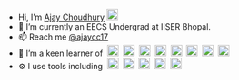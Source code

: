 - Hi, I’m <a href="https://orbitgadget.com/">Ajay Choudhury</a> <img src="https://media.giphy.com/media/hvRJCLFzcasrR4ia7z/giphy.gif" width="20">
- 🌱 I’m currently an EECS Undergrad at IISER Bhopal.
- 📫 Reach me <a href="https://twitter.com/ajaycc17">@ajaycc17</a>
- 👀 I’m a keen learner of&nbsp;&nbsp;<img src="https://emoji.gg/assets/emoji/1887_python.png" width="20px" height="20px" alt="python">&nbsp;&nbsp;<img style="display: inline-block; vertical-align: center;" alt="C++" width="20px" src="https://upload.wikimedia.org/wikipedia/commons/thumb/1/18/ISO_C%2B%2B_Logo.svg/1200px-ISO_C%2B%2B_Logo.svg.png"/>&nbsp;&nbsp;<img alt="C" width="20px" src="https://upload.wikimedia.org/wikipedia/commons/thumb/1/18/C_Programming_Language.svg/1200px-C_Programming_Language.svg.png"/>&nbsp;&nbsp;<img alt="HTML" width="20px" src="https://www.pngrepo.com/png/183637/512/html5.png"/>&nbsp;&nbsp;<img alt="CSS" width="20px" src="https://upload.wikimedia.org/wikipedia/commons/thumb/7/70/Devicon-css3-plain.svg/2048px-Devicon-css3-plain.svg.png"/>&nbsp;&nbsp;<img alt="JavaScript" width="20px" src="https://www.svgrepo.com/show/303206/javascript-logo.svg"/>&nbsp;&nbsp;<img alt="Bootstrap" width="20px" src="https://brandslogos.com/wp-content/uploads/thumbs/bootstrap-logo-vector.svg"/>&nbsp;&nbsp;<img alt="WordPress" width="20px" src="https://upload.wikimedia.org/wikipedia/commons/thumb/9/98/WordPress_blue_logo.svg/1024px-WordPress_blue_logo.svg.png"/>
- ⚙️ I use tools including&nbsp;&nbsp;<img style="display: inline-block; vertical-align: center;" alt="Bash" width="20px" src="https://orion42.net/wp-content/uploads/2019/10/full_colored_dark_green42.png"/>&nbsp;&nbsp;<img alt="Ubuntu" width="20px" src="https://brandslogos.com/wp-content/uploads/thumbs/ubuntu-logo-vector.svg"/>&nbsp;&nbsp;<img alt="Git" width="20px" src="https://git-scm.com/images/logos/downloads/Git-Icon-1788C.png"/>&nbsp;&nbsp;<img alt="Visual Studio" width="20px" src="https://user-images.githubusercontent.com/674621/71187801-14e60a80-2280-11ea-94c9-e56576f76baf.png"/>&nbsp;&nbsp;<img alt="GitHub" width="20px" src="https://www.pngrepo.com/png/217753/180/github.png"/>

<!---
ajaycc17/ajaycc17 is a ✨ special ✨ repository because its `README.md` (this file) appears on your GitHub profile.
You can click the Preview link to take a look at your changes.
--->
